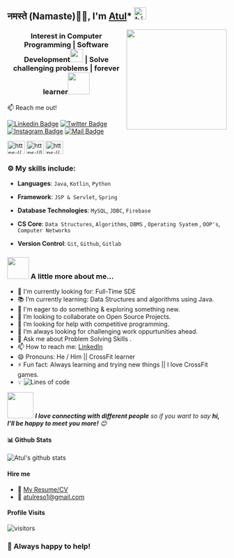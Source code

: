 ## <h2>नमस्ते (Namaste)🙏🏻, I'm [Atul](https://www.linkedin.com/in/atul-kumar-awasthi-225511143/)* <img src="https://user-images.githubusercontent.com/1303154/88677602-1635ba80-d120-11ea-84d8-d263ba5fc3c0.gif" width="28px" alt="hi">
 <img align='right' src="https://media.giphy.com/media/M9gbBd9nbDrOTu1Mqx/giphy.gif" width="230">

<h3 align="center">Interest in Computer Programming | Software Development<img src="https://media.giphy.com/media/WUlplcMpOCEmTGBtBW/giphy.gif" width="30"> 
</em> | Solve challenging problems | forever learner<img src="https://media.giphy.com/media/12oufCB0MyZ1Go/giphy.gif" width="50"></h2></h3>

:mailbox: Reach me out!

[![Linkedin Badge](https://img.shields.io/badge/-Atul-0e76a8?style=flat&labelColor=0e76a8&logo=linkedin&logoColor=white)](https://www.linkedin.com/in/atul-kumar-awasthi-225511143) [![Twitter Badge](https://img.shields.io/badge/-@Atul-1ca0f1?style=flat&labelColor=1ca0f1&logo=twitter&logoColor=white&link=https://twitter.com/Atul82588446)](https://twitter.com/Atul82588446) [![Instagram Badge](https://img.shields.io/badge/-@atulkawasthi-e84393?style=flat&labelColor=e84393&logo=instagram&logoColor=white)](https://www.instagram.com/atulkawasthi) [![Mail Badge](https://img.shields.io/badge/-atulreso1@-c0392b?style=flat&labelColor=c0392b&logo=gmail&logoColor=white)](mailto:atulreso1@gmail.com)

<p align="left">
<a href="https://www.hackerrank.com/atulreso1?hr_r=1" target="blank"><img align="center" src="https://cdn.jsdelivr.net/npm/simple-icons@3.0.1/icons/hackerrank.svg" alt="https://www.hackerrank.com/atulreso1?hr_r=1" height="30" width="40" /></a>
<a href="https://leetcode.com/atulreso1" target="blank"><img align="center" src="https://cdn.jsdelivr.net/npm/simple-icons@3.0.1/icons/leetcode.svg" alt="https://leetcode.com/atulreso1" height="30" width="40" /></a>
<a href="https://auth.geeksforgeeks.org/user/a_tul79/practice" target="blank"><img align="center" src="https://cdn.jsdelivr.net/npm/simple-icons@3.0.1/icons/geeksforgeeks.svg" alt="https://auth.geeksforgeeks.org/user/a_tul79/practice" height="30" width="40" /></a>
</p> 



### :gear: My skills include:

- **Languages**:  `Java`, `Kotlin`, `Python`

- **Framework**: `JSP & Servlet`, `Spring`

- **Database Technologies**: `MySQL`, `JDBC`, `Firebase`

- **CS Core**: `Data Structures`, `Algorithms`, `DBMS` , `Operating Syatem` , `OOP's`, `Computer Networks`

- **Version Control**: `Git`, `Github`, `Gitlab`

 ### <img src="https://media.giphy.com/media/VgCDAzcKvsR6OM0uWg/giphy.gif" width="50"> A little more about me...
 
- 🙌 I'm currently looking for: Full-Time SDE
- 📚 I’m currently learning: Data Structures and algorithms using Java.
- 🌱 I'm eager to do something & exploring something new. 
- 👯 I’m looking to collaborate on Open Source Projects.
- 🤔 I’m looking for help with competitive programming.
- 🌋 I’m always looking for challenging work oppurtunities ahead.
- 💬 Ask me about Problem Solving Skills .
- 📫 How to reach me: [LinkedIn](https://www.linkedin.com/in/atul-kumar-awasthi-225511143/)
- 😄 Pronouns: He / Him || CrossFit learner
- ⚡ Fun fact: Always learning and trying new things || I love CrossFit games.
- 💡 ![Lines of code](https://img.shields.io/badge/From%20Hello%20World%20I%27ve%20Written-1.0%20million%20lines%20of%20code-blue)

<img src="https://media.giphy.com/media/LnQjpWaON8nhr21vNW/giphy.gif" width="60"> <em><b>I love connecting with different people</b> so if you want to say <b>hi, I'll be happy to meet you more!</b> 😊</em>



#### 📊 Github Stats

![Atul's github stats](https://github-readme-stats.vercel.app/api?username=kumaratul60&count_private=true&theme=tokyonight&hide=contribs,prs)

#### Hire me
- :paperclip: [My Resume/CV](https://github.com/kumaratul60/My-resume/blob/main/Atul_Resume_IT_SoftwareDeveloper_FreshGraduate_2020.pdf)
- :email: atulreso1@gmail.com

#### Profile Visits 

![visitors](https://visitor-badge.glitch.me/badge?page_id=kumaratul60.kumaratul60)



### :handshake: Always happy to help!
